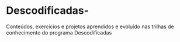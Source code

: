 # Descodificadas-
Conteúdos, exercícios e projetos aprendidos e evoluído nas trilhas de conhecimento do programa Descodificadas 
